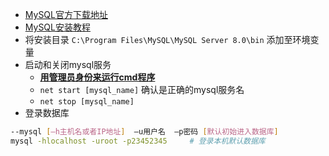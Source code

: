 - [MySQL官方下载地址](https://dev.mysql.com/downloads/installer/)
- [MySQL安装教程](https://blog.csdn.net/qq_33144861/article/details/80267462)
- 将安装目录 `C:\Program Files\MySQL\MySQL Server 8.0\bin` 添加至环境变量
- 启动和关闭mysql服务
    - [**用管理员身份来运行cmd程序**](https://blog.csdn.net/qq_35830949/article/details/79537590)
    - `net start [mysql_name]`  确认是正确的mysql服务名
    - `net stop [mysql_name]`
- 登录数据库
```sh
--mysql [–h主机名或者IP地址]  –u用户名  –p密码 [默认初始进入数据库]
mysql -hlocalhost -uroot -p23452345     # 登录本机默认数据库
```

